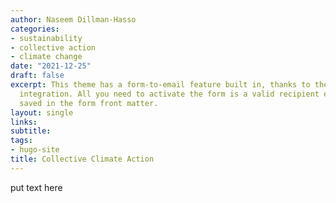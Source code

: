 ```yaml
---
author: Naseem Dillman-Hasso
categories:
- sustainability
- collective action
- climate change
date: "2021-12-25"
draft: false
excerpt: This theme has a form-to-email feature built in, thanks to the simple Formspree
  integration. All you need to activate the form is a valid recipient email address
  saved in the form front matter.
layout: single
links:
subtitle: 
tags:
- hugo-site
title: Collective Climate Action
---
```

put text here